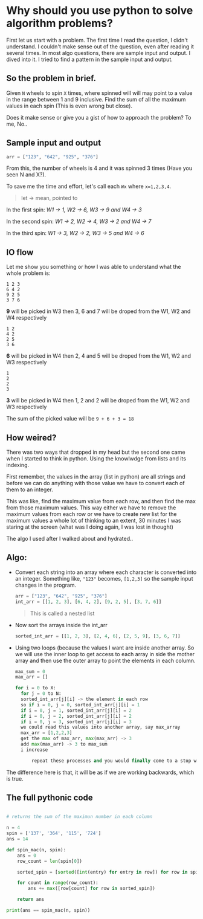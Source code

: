 # Why should you use python to solve algorithm problems?

First let us start with a problem. The first time I read the question, I didn't understand. I couldn't make sense out of the question, even after reading it several times. In most algo questions, there are sample input and output. I dived into it. I tried to find a pattern in the sample input and output.

## So the problem in brief.

Given `N` wheels to spin `X` times, where spinned will will may point to a value in the range between 1 and 9 inclusive. Find the sum of all the maximum values in each spin (This is even wrong but close).

Does it make sense or give you a gist of how to approach the problem? To me, No..

## Sample input and output

```py
arr = ["123", "642", "925", "376"]
```

From this, the number of wheels is 4 and it was spinned 3 times (Have you seen N and X?).

To save me the time and effort, let's call each `Wx` where `x=1,2,3,4`.

> let -> mean, pointed to

In the first spin: _W1 -> 1, W2 -> 6, W3 -> 9 and W4 -> 3_

In the second spin: _W1 -> 2, W2 -> 4, W3 -> 2 and W4 -> 7_

In the third spin: _W1 -> 3, W2 -> 2, W3 -> 5 and W4 -> 6_

## IO flow

Let me show you something or how I was able to understand what the whole problem is:

```
1 2 3
6 4 2
9 2 5
3 7 6
```

**9** will be picked in W3 then 3, 6 and 7 will be droped from the W1, W2 and W4 respectively

```
1 2
4 2
2 5
3 6
```

**6** will be picked in W4 then 2, 4 and 5 will be droped from the W1, W2 and W3 respectively

```
1
2
2
3
```

**3** will be picked in W4 then 1, 2 and 2 will be droped from the W1, W2 and W3 respectively

The sum of the picked value will be `9 + 6 + 3 = 18`

## How weired?

There was two ways that dropped in my head but the second one came when I started to think in python. Using the knowlwdge from lists and its indexing.

First remember, the values in the array (list in python) are all strings and before we can do anything with those value we have to convert each of them to an integer.

This was like, find the maximum value from each row, and then find the max from those maximum values. This way either we have to remove the maximum values from each row or we have to create new list for the maximum values a whole lot of thinking to an extent, 30 minutes I was staring at the screen (what was I doing again, I was lost in thought)

The algo I used after I walked about and hydrated..

## Algo:

- Convert each string into an array where each character is converted into an integer. Something like, `"123"` becomes, `[1,2,3]`
  so the sample input changes in the program.

  ```py
  arr = ["123", "642", "925", "376"]
  int_arr = [[1, 2, 3], [6, 4, 2], [9, 2, 5], [3, 7, 6]]
  ```

  > This is called a nested list

- Now sort the arrays inside the int_arr
  ```py
  sorted_int_arr = [[1, 2, 3], [2, 4, 6], [2, 5, 9], [3, 6, 7]]
  ```
- Using two loops (because the values I want are inside another array.
  So we will use the inner loop to get access to each array in side the mother array and then use the outer array to point the elements in each column.

  ```py
  max_sum = 0
  max_arr = []

  for i = 0 to X:
  	for j = 0 to N:
  	sorted_int_arr[j][i] -> the element in each row
  	so if i = 0, j = 0, sorted_int_arr[j][i] = 1
  	if i = 0, j = 1, sorted_int_arr[j][i] = 2
  	if i = 0, j = 2, sorted_int_arr[j][i] = 2
  	if i = 0, j = 3, sorted_int_arr[j][i] = 3
  	we could read this values into another array, say max_array
  	max_arr = [1,2,2,3]
  	get the max of max_arr, max(max_arr) -> 3
  	add max(max_arr) -> 3 to max_sum
  	i increase

  		repeat these processes and you would finally come to a stop when the mother loop terminates
  ```

The difference here is that, it will be as if we are working backwards, which is true.

## The full pythonic code

```py

# returns the sum of the maximun number in each column

n = 4
spin = ['137', '364', '115', '724']
ans = 14

def spin_mac(n, spin):
	ans = 0
	row_count = len(spin[0])

    sorted_spin = [sorted([int(entry) for entry in row]) for row in spin]

    for count in range(row_count):
        ans += max([row[count] for row in sorted_spin])

    return ans

print(ans == spin_mac(n, spin))

```
